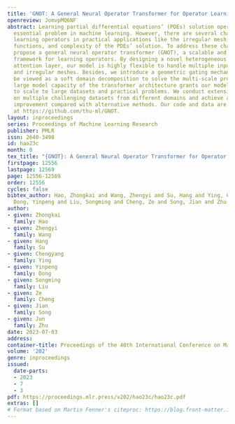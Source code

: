 ```yaml
---
title: 'GNOT: A General Neural Operator Transformer for Operator Learning'
openreview: JomvpMQ6NF
abstract: Learning partial differential equations’ (PDEs) solution operators is an
  essential problem in machine learning. However, there are several challenges for
  learning operators in practical applications like the irregular mesh, multiple input
  functions, and complexity of the PDEs’ solution. To address these challenges, we
  propose a general neural operator transformer (GNOT), a scalable and effective transformer-based
  framework for learning operators. By designing a novel heterogeneous normalized
  attention layer, our model is highly flexible to handle multiple input functions
  and irregular meshes. Besides, we introduce a geometric gating mechanism which could
  be viewed as a soft domain decomposition to solve the multi-scale problems. The
  large model capacity of the transformer architecture grants our model the possibility
  to scale to large datasets and practical problems. We conduct extensive experiments
  on multiple challenging datasets from different domains and achieve a remarkable
  improvement compared with alternative methods. Our code and data are publicly available
  at https://github.com/thu-ml/GNOT.
layout: inproceedings
series: Proceedings of Machine Learning Research
publisher: PMLR
issn: 2640-3498
id: hao23c
month: 0
tex_title: "{GNOT}: A General Neural Operator Transformer for Operator Learning"
firstpage: 12556
lastpage: 12569
page: 12556-12569
order: 12556
cycles: false
bibtex_author: Hao, Zhongkai and Wang, Zhengyi and Su, Hang and Ying, Chengyang and
  Dong, Yinpeng and Liu, Songming and Cheng, Ze and Song, Jian and Zhu, Jun
author:
- given: Zhongkai
  family: Hao
- given: Zhengyi
  family: Wang
- given: Hang
  family: Su
- given: Chengyang
  family: Ying
- given: Yinpeng
  family: Dong
- given: Songming
  family: Liu
- given: Ze
  family: Cheng
- given: Jian
  family: Song
- given: Jun
  family: Zhu
date: 2023-07-03
address: 
container-title: Proceedings of the 40th International Conference on Machine Learning
volume: '202'
genre: inproceedings
issued:
  date-parts:
  - 2023
  - 7
  - 3
pdf: https://proceedings.mlr.press/v202/hao23c/hao23c.pdf
extras: []
# Format based on Martin Fenner's citeproc: https://blog.front-matter.io/posts/citeproc-yaml-for-bibliographies/
---
```

